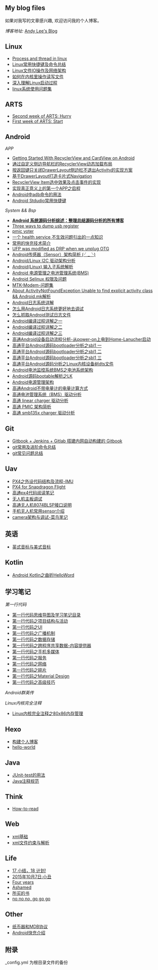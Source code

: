 ## My blog files
如果对我写的文章感兴趣, 欢迎访问我的个人博客。

*博客地址:* [Andy Lee's Blog](http://huaqianlee.github.io)

Linux
-----------
- [Process and thread in linux](http://huaqianlee.github.io/2019/08/31/Linux/Process-and-thread-in-linux/)
- [Linux常用快捷键及命令总结](http://huaqianlee.github.io/2014/12/21/Linux/Linux%E5%B8%B8%E7%94%A8%E5%BF%AB%E6%8D%B7%E9%94%AE%E5%8F%8A%E5%91%BD%E4%BB%A4%E6%80%BB%E7%BB%93/)
- [Linux文件IO操作及网络架构](http://huaqianlee.github.io/2014/11/17/Linux/Linux%E6%96%87%E4%BB%B6IO%E6%93%8D%E4%BD%9C%E5%8F%8A%E7%BD%91%E7%BB%9C%E6%9E%B6%E6%9E%84/)
- [如何在内核里操作读写文件](http://huaqianlee.github.io/2015/03/17/Linux/%E5%A6%82%E4%BD%95%E5%9C%A8%E5%86%85%E6%A0%B8%E9%87%8C%E6%93%8D%E4%BD%9C%E8%AF%BB%E5%86%99%E6%96%87%E4%BB%B6-create-open-read-write/)
- [深入理解Linux启动过程](http://huaqianlee.github.io/2015/08/21/Linux/%E6%B7%B1%E5%85%A5%E7%90%86%E8%A7%A3Linux%E5%90%AF%E5%8A%A8%E8%BF%87%E7%A8%8B/)
- [linux系统使用问题集](http://huaqianlee.github.io/2016/01/04/Linux/linux-problem-set/)

ARTS
-----------
- [Second week of ARTS: Hurry](http://huaqianlee.github.io/2019/09/07/ARTS/Second-week-of-ARTS-Hurry/)
- [First week of ARTS: Start](http://huaqianlee.github.io/2019/08/31/ARTS/First-week-of-ARTS-Start/)

Android
-----------
*APP*
- [Getting Started With RecyclerView and CardView on Android](http://huaqianlee.github.io/2017/11/08/Android/Getting-Started-With-RecyclerView-and-CardView-on-Android/)
- [通过自定义侧边导航栏的RecyclerView动态加载布局](http://huaqianlee.github.io/2017/08/18/Android/Dynamic-loading-layout-by-recyclerview-item/)
- [按返回键只关闭DrawerLayout侧边栏不退出Activity的实现方案](http://huaqianlee.github.io/2017/08/18/Android/hides-navigation-in-drawerlayou/)
- [基于DrawerLayout打造卡片式Navigation](http://huaqianlee.github.io/2017/08/17/Android/the-card-navigation-base-on-drawerlayout/)
- [RecyclerView Item选中效果及点击事件的实现](http://huaqianlee.github.io/2017/08/17/Android/the-selected-effect-of-recyclerview-item/)   
- [实现真正意义上的第一个APP之启程](http://huaqianlee.github.io/2017/07/11/Android/%E5%AE%9E%E7%8E%B0%E7%9C%9F%E6%AD%A3%E6%84%8F%E4%B9%89%E4%B8%8A%E7%9A%84%E7%AC%AC%E4%B8%80%E4%B8%AAAPP%E4%B9%8B%E5%90%AF%E7%A8%8B/)
- [Android中adb命令的用法](http://huaqianlee.github.io/2015/07/19/Android/Android%E4%B8%ADadb-Android-Debug-Bridge-%E5%91%BD%E4%BB%A4%E7%9A%84%E7%94%A8%E6%B3%95/)
- [Android Stdudio常用快捷键](http://huaqianlee.github.io/2015/05/29/Android/Android-Stdudio-Linux-windows-mac%E5%B8%B8%E7%94%A8%E5%BF%AB%E6%8D%B7%E9%94%AE/)
 
*System && Bsp*
- [**Android 系统源码分析综述：整理总结源码分析的所有博客**](_posts/Android/A-summary-of-Android-source-analysis.md)
- [Three ways to dump usb register](http://huaqianlee.github.io/2018/08/23/Android/Three-ways-to-dump-usb-register/)
- [pmic voter](http://huaqianlee.github.io/2019/05/15/Android/pmic-voter/)
- [一个 health service 不生效问题引出的一点知识](http://huaqianlee.github.io/2019/05/16/Android/A-little-knowledge-about-health/)
- [常用的快充技术简介](http://huaqianlee.github.io/2017/11/13/Android/What-is-fast-charge-now/)
- [UFP was modified as DRP when we unplug OTG](http://huaqianlee.github.io/2019/08/27/Android/USB-port-error/)
- [Android传感器（Sensor）架构简析 (╯_╰)](http://huaqianlee.github.io/2017/12/17/Android/android-sensor-arch-analysis/)
- [Android/Linux  I2C 驱动架构分析](http://huaqianlee.github.io/2017/12/03/Android/Android-Linux-i2c-driver-arch/)
- [Android(Linux) 输入子系统解析](http://huaqianlee.github.io/2017/11/23/Android/Android-Linux-input-system-analysis/)
- [Android 电源管理之电池管理系统(BMS)](http://huaqianlee.github.io/2017/11/21/Android/BMS-of-Android-Power-Management/)
- [Android Selinux 权限及问题](http://huaqianlee.github.io/2017/11/14/Android/Android-SELinux-Permison-and-Question/)
- [MTK-Modem-问题集](http://huaqianlee.github.io/2017/07/12/Android/MTK-Modem-%E9%97%AE%E9%A2%98%E9%9B%86/)
- [About ActivityNotFoundException Unable to find explicit activity class && Android.mk解析](http://huaqianlee.github.io/2015/07/12/Android/About-ActivityNotFoundException-Unable-to-find-explicit-activity-class-Android-mk%E8%A7%A3%E6%9E%90/)
- [Android日志系统详解](http://huaqianlee.github.io/2015/07/18/Android/Android-Logging-system-Android%E6%97%A5%E5%BF%97%E7%B3%BB%E7%BB%9F%E8%AF%A6%E8%A7%A3/)
- [怎么用Android日志系统更好地去调试](http://huaqianlee.github.io/2015/07/18/Android/%E6%80%8E%E4%B9%88%E7%94%A8Android%E6%97%A5%E5%BF%97%E7%B3%BB%E7%BB%9F%E6%9B%B4%E5%A5%BD%E5%9C%B0%E5%8E%BB%E8%B0%83%E8%AF%95-How-to-debug-with-Android-logging/)
- [怎么抓取Android测试日志文件](http://huaqianlee.github.io/2015/07/19/Android/%E6%80%8E%E4%B9%88%E6%8A%93%E5%8F%96Android%E6%B5%8B%E8%AF%95%E6%97%A5%E5%BF%97%E6%96%87%E4%BB%B6-How-to-get-android-log-file/)
- [Android编译过程详解之一](http://huaqianlee.github.io/2015/07/11/Android/Android%E7%BC%96%E8%AF%91%E8%BF%87%E7%A8%8B%E8%AF%A6%E8%A7%A3%E4%B9%8B%E4%B8%80/)
- [Android编译过程详解之二](http://huaqianlee.github.io/2015/07/12/Android/Android%E7%BC%96%E8%AF%91%E8%BF%87%E7%A8%8B%E8%AF%A6%E8%A7%A3%E4%B9%8B%E4%BA%8C/)
- [Android编译过程详解之三](http://huaqianlee.github.io/2015/07/12/Android/Android%E7%BC%96%E8%AF%91%E8%BF%87%E7%A8%8B%E8%AF%A6%E8%A7%A3%E4%B9%8B%E4%B8%89/)
- [高通Android设备启动流程分析-从power-on上电到Home-Lanucher启动](http://huaqianlee.github.io/2015/08/23/Android/%E9%AB%98%E9%80%9AAndroid%E8%AE%BE%E5%A4%87%E5%90%AF%E5%8A%A8%E6%B5%81%E7%A8%8B%E5%88%86%E6%9E%90-%E4%BB%8Epower-on%E4%B8%8A%E7%94%B5%E5%88%B0Home-Lanucher%E5%90%AF%E5%8A%A8/)
- [高通平台Android源码bootloader分析之sbl1 一](http://huaqianlee.github.io/2015/08/15/Android/%E9%AB%98%E9%80%9A%E5%B9%B3%E5%8F%B0Android%E6%BA%90%E7%A0%81bootloader%E5%88%86%E6%9E%90%E4%B9%8Bsbl1-%E4%B8%80/)
- [高通平台Android源码bootloader分析之sbl1 二](http://huaqianlee.github.io/2015/08/15/Android/%E9%AB%98%E9%80%9A%E5%B9%B3%E5%8F%B0Android%E6%BA%90%E7%A0%81bootloader%E5%88%86%E6%9E%90%E4%B9%8Bsbl1-%E4%BA%8C/)
- [高通平台Android源码bootloader分析之sbl1 三](http://huaqianlee.github.io/2015/08/18/Android/%E9%AB%98%E9%80%9A%E5%B9%B3%E5%8F%B0Android%E6%BA%90%E7%A0%81bootloader%E5%88%86%E6%9E%90%E4%B9%8Bsbl1-%E4%B8%89/)
- [高通平台Android源码分析之Linux内核设备树dts文件](http://huaqianlee.github.io/2015/08/19/Android/%E9%AB%98%E9%80%9A%E5%B9%B3%E5%8F%B0Android%E6%BA%90%E7%A0%81%E5%88%86%E6%9E%90%E4%B9%8BLinux%E5%86%85%E6%A0%B8%E8%AE%BE%E5%A4%87%E6%A0%91-DT-Device-Tree-dts%E6%96%87%E4%BB%B6/)
- [Android电池监控系统BMS之电池系统架构](http://huaqianlee.github.io/2015/06/06/Android/Android%E7%94%B5%E6%B1%A0%E7%9B%91%E6%8E%A7%E7%B3%BB%E7%BB%9F-BMS-%E4%B9%8B%E7%94%B5%E6%B1%A0%E7%B3%BB%E7%BB%9F%E6%9E%B6%E6%9E%84/)
- [Android源码bootable解析之LK](http://huaqianlee.github.io/2015/07/25/Android/Android%E6%BA%90%E7%A0%81bootable%E8%A7%A3%E6%9E%90%E4%B9%8BLK-bootloader-little-kernel/)
- [Android电源管理架构](http://huaqianlee.github.io/2015/05/30/Android/Android%E7%94%B5%E6%BA%90%E7%AE%A1%E7%90%86%E6%9E%B6%E6%9E%84/)
- [高通Android不带电量计的电量计算方式](http://huaqianlee.github.io/2015/01/21/Android/%E9%AB%98%E9%80%9AAndroid%E4%B8%8D%E5%B8%A6%E7%94%B5%E9%87%8F%E8%AE%A1%E7%9A%84%E7%94%B5%E9%87%8F%E8%AE%A1%E7%AE%97%E6%96%B9%E5%BC%8F/)
- [高通电池管理系统（BMS）驱动分析](http://huaqianlee.github.io/2015/06/24/Android/qaulcomm-bms-driver-analysis/)
- [高通 linear charger 驱动分析](http://huaqianlee.github.io/2015/06/24/Android/linear-charger-driver/)
- [高通 PMIC 架构简析](http://huaqianlee.github.io/2015/06/24/Android/qcom-pmic-driver/)
- [高通 smb135x charger 驱动分析](http://huaqianlee.github.io/2015/06/24/Android/smb135x-charger-driver/)


Git
-----------
- [Gitbook + Jenkins + Gitlab 搭建内网自动构建的 Gitbook](http://huaqianlee.github.io/2019/05/05/Git/gitlab-jenkins-gitbook-to-create-LAN-gitbook/)
- [git常用及进阶命令总结](http://huaqianlee.github.io/2015/06/11/Git/git%E5%B8%B8%E7%94%A8%E5%8F%8A%E8%BF%9B%E9%98%B6%E5%91%BD%E4%BB%A4%E6%80%BB%E7%BB%93/)
- [git常见问题总结](http://huaqianlee.github.io/2015/10/22/Git/git-experence/)

Uav
-----------
- [PX4之外设代码结构及流程-IMU](http://huaqianlee.github.io/2017/03/29/Uav/px4-imu-mpu9250-code-structure/)
- [PX4 for Snapdragon Flight](http://huaqianlee.github.io/2017/03/25/Uav/PX4-for-Snapdragon-Flight/)
- [高通px4代码阅读笔记](http://huaqianlee.github.io/2016/05/11/Uav/qualcomm-px4-code-reading-note/)
- [无人机主板调试](http://huaqianlee.github.io/2016/04/02/Uav/uav-board-debugging/)
- [高通无人机8074BLSP接口说明](http://huaqianlee.github.io/2016/04/27/Uav/Qualcomm-uav-blsp-port/)
- [手机无人机常用sensor介绍](http://huaqianlee.github.io/2016/05/07/Uav/mobile-and-uav-sensors/)
- [camera架构与调试-菜鸟笔记](http://huaqianlee.github.io/2016/07/07/Uav/camera-arch-and-tunning-rookie-note/)

英语
-----------
- [英式音标与美式音标](http://huaqianlee.github.io/2017/05/08/English/Americal-and-english-phonetic/)


Kotlin
-----------
- [Android Kotlin之曲折HelloWord](http://huaqianlee.github.io/2017/05/23/Kotlin/Kotlin-HElloWorld/)


学习笔记
----------------
*第一行代码*
- [第一行代码思维导图及学习笔记目录](http://huaqianlee.github.io/2017/03/24/FirstCode/The-departure-of-FirstCode-learning-notes/)
- [第一行代码之项目结构与活动](http://huaqianlee.github.io/2017/03/24/FirstCode/FirstCode-learning-note-project-structure-and-activity/)
- [第一行代码之UI](http://huaqianlee.github.io/2017/03/25/FirstCode/firstcode-note-UI/)
- [第一行代码之广播机制](http://huaqianlee.github.io/2017/03/25/FirstCode/FirstCode-Broadcast-Receiver/)
- [第一行代码之数据存储](http://huaqianlee.github.io/2017/04/29/FirstCode/FirstCode-data-storage/)
- [第一行代码之跨程序共享数据-内容提供器](http://huaqianlee.github.io/2017/05/03/FirstCode/FirstCode-Content-Provider/)
- [第一行代码之手机多媒体](http://huaqianlee.github.io/2017/05/06/FirstCode/FirstCode-media/)
- [第一行代码之服务](http://huaqianlee.github.io/2017/05/06/FirstCode/FirstCode-Service/)
- [第一行代码之网络](http://huaqianlee.github.io/2017/05/09/FirstCode/FirstCode-Network/)
- [第一行代码之碎片](http://huaqianlee.github.io/2017/05/10/FirstCode/FirstCode-Fragment/)
- [第一行代码之Material Design](http://huaqianlee.github.io/2017/05/10/FirstCode/FirstCode-Material-Design/)
- [第一行代码之高级技巧](http://huaqianlee.github.io/2017/05/13/FirstCode/FirstCode-advanced-skills/)

*Android群英传*


*Linux内核完全注释*
- [Linux内核完全注释之80x86内存管理](http://huaqianlee.github.io/2017/03/24/Linux/Linux-kernel-content-80x86-mem-manage/)

Hexo
-----------
- [构建个人博客](http://huaqianlee.github.io/2014/10/24/Hexo/build-person-blog-with-hexo/)
- [hello-world](http://huaqianlee.github.io/2014/10/20/Hexo/hello-world/)

Java
-----------
- [JUnit-test的用法](http://huaqianlee.github.io/2015/01/20/Java/JUnit-test%E7%9A%84%E7%94%A8%E6%B3%95/)
- [Java注释规范](http://huaqianlee.github.io/2014/10/27/Java/The-document-convetions-for-Java/)

Think
-----------
- [How-to-read](http://huaqianlee.github.io/2014/11/01/Think/How-to-read/)

Web
-----------
- [xml基础](http://huaqianlee.github.io/2015/01/18/Web/xml%E5%9F%BA%E7%A1%80/)
- [xml文件约束与解析](http://huaqianlee.github.io/2015/01/19/Web/xml%E6%96%87%E4%BB%B6%E7%BA%A6%E6%9D%9F%E4%B8%8E%E8%A7%A3%E6%9E%90/)

Life
-----------
- [17 小结，18 计划!](http://huaqianlee.github.io/2018/02/12/Life/Bye-2017-Hi-2018/)
- [2015年10月7日:小丑](http://huaqianlee.github.io/2015/10/08/Life/2015%E5%B9%B410%E6%9C%887%E6%97%A5-%E5%B0%8F%E4%B8%91/)
- [Four years](http://huaqianlee.github.io/2013/09/19/Life/four-years/)
- [Ashamed](http://huaqianlee.github.io/2017/03/17/Life/Ashamed/)
- [所买的书](http://huaqianlee.github.io/2017/03/24/Life/About-my-books-and-my-plan/)
- [no no no, go go go](http://huaqianlee.github.io/2017/07/20/Life/no-no-no-go-go-go/)

Other
-----------
- [纸币器和MDB协议](http://huaqianlee.github.io/2017/11/08/Other/MDB-ICP-protocol/)
- [Android快充介绍](_posts/Android/What-is-fast-charge-now？.md)

## 附录
_config.yml 为根目录文件的备份
